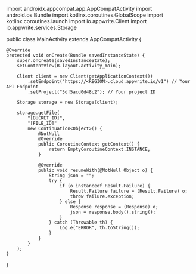 import androidx.appcompat.app.AppCompatActivity
import android.os.Bundle
import kotlinx.coroutines.GlobalScope
import kotlinx.coroutines.launch
import io.appwrite.Client
import io.appwrite.services.Storage

public class MainActivity extends AppCompatActivity {

    @Override
    protected void onCreate(Bundle savedInstanceState) {
        super.onCreate(savedInstanceState);
        setContentView(R.layout.activity_main);

        Client client = new Client(getApplicationContext())
            .setEndpoint("https://<REGION>.cloud.appwrite.io/v1") // Your API Endpoint
            .setProject("5df5acd0d48c2"); // Your project ID

        Storage storage = new Storage(client);

        storage.getFile(
            "[BUCKET_ID]", 
            "[FILE_ID]"
            new Continuation<Object>() {
                @NotNull
                @Override
                public CoroutineContext getContext() {
                    return EmptyCoroutineContext.INSTANCE;
                }

                @Override
                public void resumeWith(@NotNull Object o) {
                    String json = "";
                    try {
                        if (o instanceof Result.Failure) {
                            Result.Failure failure = (Result.Failure) o;
                            throw failure.exception;
                        } else {
                            Response response = (Response) o;
                            json = response.body().string();
                        }                    
                    } catch (Throwable th) {
                        Log.e("ERROR", th.toString());
                    }
                }
            }
        );
    }
}